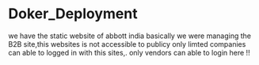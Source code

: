# Doker_Deployment
we have the static website of abbott india basically we were managing the B2B site,this websites is not accessible to publicy only limted companies can able to logged in with this sites,. only vendors can able to login here !!

